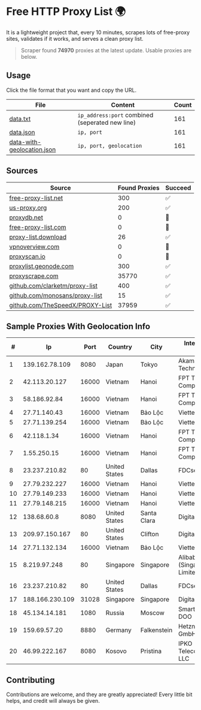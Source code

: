 
# Free HTTP Proxy List 🌍

It is a lightweight project that, every 10 minutes, scrapes lots of free-proxy sites, validates if it works, and serves a clean proxy list.


> Scraper found **74970** proxies at the latest update. Usable proxies are below.

## Usage

Click the file format that you want and copy the URL.


|File|Content|Count|
|----|-------|-----|
|[data.txt](https://raw.githubusercontent.com/themiralay/Proxy-List-World/master/data.txt)|`ip_address:port` combined (seperated new line)|161|
|[data.json](https://raw.githubusercontent.com/themiralay/Proxy-List-World/master/data.json)|`ip, port`|161|
|[data-with-geolocation.json](https://raw.githubusercontent.com/themiralay/Proxy-List-World/master/data-with-geolocation.json)|`ip, port, geolocation`|161|

## Sources

|Source|Found Proxies|Succeed|
|------|-------------|-------|
|[free-proxy-list.net](https://free-proxy-list.net)|300|✅|
|[us-proxy.org](https://www.us-proxy.org)|200|✅|
|[proxydb.net](http://proxydb.net)|0|🚫|
|[free-proxy-list.com](https://free-proxy-list.com/?page=&port=&type%5B%5D=http&type%5B%5D=https&up_time=0&search=Search)|0|🚫|
|[proxy-list.download](https://www.proxy-list.download/HTTP)|26|✅|
|[vpnoverview.com](https://vpnoverview.com/privacy/anonymous-browsing/free-proxy-servers)|0|🚫|
|[proxyscan.io](https://www.proxyscan.io)|0|🚫|
|[proxylist.geonode.com](https://proxylist.geonode.com/api/proxy-list?limit=300&page=1&sort_by=lastChecked&sort_type=desc&protocols=http,https)|300|✅|
|[proxyscrape.com](https://api.proxyscrape.com/v2/?request=displayproxies&protocol=http&timeout=10000&country=all&ssl=all&anonymity=all)|35770|✅|
|[github.com/clarketm/proxy-list](https://raw.githubusercontent.com/clarketm/proxy-list/master/proxy-list-raw.txt)|400|✅|
|[github.com/monosans/proxy-list](https://raw.githubusercontent.com/monosans/proxy-list/main/proxies/http.txt)|15|✅|
|[github.com/TheSpeedX/PROXY-List](https://raw.githubusercontent.com/TheSpeedX/PROXY-List/master/http.txt)|37959|✅|


## Sample Proxies With Geolocation Info

|#|Ip|Port|Country|City|Internet Service Provider|
|-|--|----|-------|----|-------------------------|
|1|139.162.78.109|8080|Japan|Tokyo|Akamai Technologies, Inc.|
|2|42.113.20.127|16000|Vietnam|Hanoi|FPT Telecom Company|
|3|58.186.92.84|16000|Vietnam|Hanoi|FPT Telecom Company|
|4|27.71.140.43|16000|Vietnam|Bảo Lộc|Viettel Group|
|5|27.71.139.254|16000|Vietnam|Bảo Lộc|Viettel Group|
|6|42.118.1.34|16000|Vietnam|Hanoi|FPT Telecom Company|
|7|1.55.250.15|16000|Vietnam|Hanoi|FPT Telecom Company|
|8|23.237.210.82|80|United States|Dallas|FDCservers.net|
|9|27.79.232.227|16000|Vietnam|Hanoi|Viettel Corporation|
|10|27.79.149.233|16000|Vietnam|Hanoi|Viettel Corporation|
|11|27.79.148.215|16000|Vietnam|Hanoi|Viettel Corporation|
|12|138.68.60.8|8080|United States|Santa Clara|DigitalOcean, LLC|
|13|209.97.150.167|80|United States|Clifton|DigitalOcean, LLC|
|14|27.71.132.134|16000|Vietnam|Bảo Lộc|Viettel Group|
|15|8.219.97.248|80|Singapore|Singapore|Alibaba Cloud (Singapore) Private Limited|
|16|23.237.210.82|80|United States|Dallas|FDCservers.net|
|17|188.166.230.109|31028|Singapore|Singapore|DigitalOcean, LLC|
|18|45.134.14.181|1080|Russia|Moscow|Smart Digital Ideas DOO|
|19|159.69.57.20|8880|Germany|Falkenstein|Hetzner Online GmbH|
|20|46.99.222.167|8080|Kosovo|Pristina|IPKO Telecommunications LLC|



## Contributing

Contributions are welcome, and they are greatly appreciated! Every
little bit helps, and credit will always be given.

